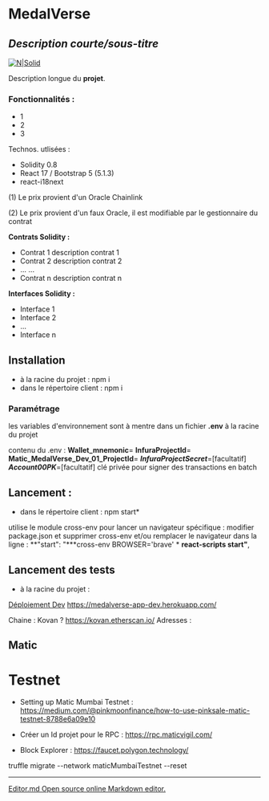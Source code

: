 # MedalVerse
## _Description courte/sous-titre_

[![N|Solid](https://alyra.fr/wp-content/uploads/2019/06/logo-titre-alyra-bleu-transparent-64px_v3.png)](https://alyra.fr/)

Description longue du **projet**.

### Fonctionnalités :
- 1
- 2
- 3

Technos. utlisées :
 - Solidity 0.8
 - React 17 / Bootstrap 5 (5.1.3)
  - react-i18next


(1) Le prix provient d'un Oracle Chainlink

(2) Le prix provient d'un faux Oracle, il est modifiable par le gestionnaire du contrat

**Contrats Solidity :** 

 - Contrat 1
   description contrat 1
 - Contrat 2
   description contrat 2
 - ...
   ...
 - Contrat n
   description contrat n
 
**Interfaces Solidity :** 
- Interface 1
- Interface 2
- ...
- Interface n

## Installation
- à la racine du projet :
npm i
- dans le répertoire client :
npm i

### Paramétrage
les variables d'environnement sont à mentre dans un fichier **.env** à la racine du projet

contenu du .env :
**Wallet_mnemonic**=
**InfuraProjectId**=
**Matic_MedalVerse_Dev_01_ProjectId**=
***InfuraProjectSecret***=[facultatif]
***Account00PK***=[facultatif] clé privée pour signer des transactions en batch

## Lancement :
- dans le répertoire client :
npm start*

utilise  le module cross-env pour lancer un navigateur spécifique : modifier package.json et supprimer cross-env et/ou remplacer le navigateur  dans la ligne :
**"start": "***cross-env BROWSER='brave' * **react-scripts start"**,


## Lancement des tests
- à la racine du projet :


[Déploiement Dev](https://medalverse-app-dev.herokuapp.com/)
https://medalverse-app-dev.herokuapp.com/

Chaine : Kovan ?
https://kovan.etherscan.io/
Adresses :

## Matic

# Testnet
 - Setting up Matic Mumbai Testnet :
https://medium.com/@pinkmoonfinance/how-to-use-pinksale-matic-testnet-8788e6a09e10

 - Créer un Id projet pour le RPC :
https://rpc.maticvigil.com/
 - Block Explorer :
https://faucet.polygon.technology/


truffle migrate --network maticMumbaiTestnet --reset


------------
[Editor.md Open source online Markdown editor.](https://pandao.github.io/editor.md "editor.md")
